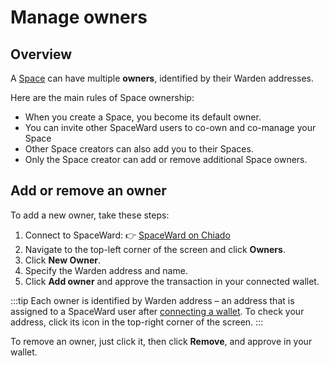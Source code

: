 ﻿---
sidebar_position: 8
---

# Manage owners

## Overview

A [Space](manage-spaces) can have multiple **owners**, identified by their Warden addresses.

Here are the main rules of Space ownership:

- When you create a Space, you become its default owner.
- You can invite other SpaceWard users to co-own and co-manage your Space
- Other Space creators can also add you to their Spaces.
- Only the Space creator can add or remove additional Space owners.

## Add or remove an owner

To add a new owner, take these steps:

1. Connect to SpaceWard: 👉 [SpaceWard on Chiado](https://spaceward.chiado.wardenprotocol.org/)
2. Navigate to the top-left corner of the screen and click **Owners**.
3. Click **New Owner**.
4. Specify the Warden address and name.
5. Click **Add owner** and approve the transaction in your connected wallet.

:::tip
Each owner is identified by Warden address – an address that is assigned to a SpaceWard user after [connecting a wallet](connect-your-wallet). To check your address, click its icon in the top-right corner of the screen.
:::

To remove an owner, just click it, then click **Remove**, and approve in your wallet.
